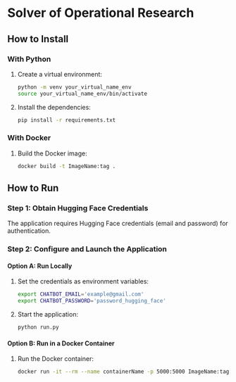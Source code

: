# Solver of Operational Research

## How to Install

### With Python

1. Create a virtual environment:

    ```sh
    python -m venv your_virtual_name_env
    source your_virtual_name_env/bin/activate
    ```

2. Install the dependencies:

    ```sh
    pip install -r requirements.txt
    ```

### With Docker

1. Build the Docker image:

    ```sh
    docker build -t ImageName:tag .
    ```

## How to Run

### Step 1: Obtain Hugging Face Credentials

The application requires Hugging Face credentials (email and password) for authentication.

### Step 2: Configure and Launch the Application

#### Option A: Run Locally

1. Set the credentials as environment variables:

    ```sh
    export CHATBOT_EMAIL='example@gmail.com'
    export CHATBOT_PASSWORD='password_hugging_face'
    ```

2. Start the application:

    ```sh
    python run.py
    ```

#### Option B: Run in a Docker Container

1. Run the Docker container:

    ```sh
    docker run -it --rm --name containerName -p 5000:5000 ImageName:tag
    ```
